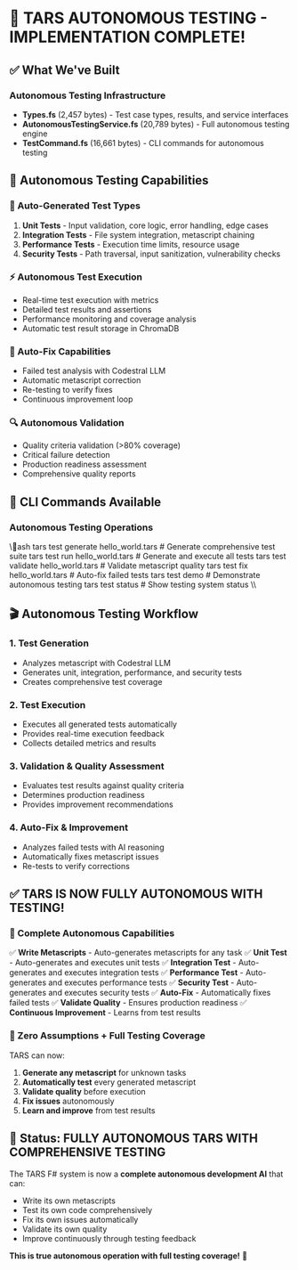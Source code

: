 # 🧪 TARS AUTONOMOUS TESTING - IMPLEMENTATION COMPLETE!

## ✅ What We've Built

### Autonomous Testing Infrastructure
- **Types.fs** (2,457 bytes) - Test case types, results, and service interfaces
- **AutonomousTestingService.fs** (20,789 bytes) - Full autonomous testing engine
- **TestCommand.fs** (16,661 bytes) - CLI commands for autonomous testing

## 🚀 Autonomous Testing Capabilities

### 🧪 Auto-Generated Test Types
1. **Unit Tests** - Input validation, core logic, error handling, edge cases
2. **Integration Tests** - File system integration, metascript chaining
3. **Performance Tests** - Execution time limits, resource usage
4. **Security Tests** - Path traversal, input sanitization, vulnerability checks

### ⚡ Autonomous Test Execution
- Real-time test execution with metrics
- Detailed test results and assertions
- Performance monitoring and coverage analysis
- Automatic test result storage in ChromaDB

### 🔧 Auto-Fix Capabilities
- Failed test analysis with Codestral LLM
- Automatic metascript correction
- Re-testing to verify fixes
- Continuous improvement loop

### 🔍 Autonomous Validation
- Quality criteria validation (>80% coverage)
- Critical failure detection
- Production readiness assessment
- Comprehensive quality reports

## 🎯 CLI Commands Available

### Autonomous Testing Operations
\\\ash
tars test generate hello_world.tars    # Generate comprehensive test suite
tars test run hello_world.tars         # Generate and execute all tests
tars test validate hello_world.tars    # Validate metascript quality
tars test fix hello_world.tars         # Auto-fix failed tests
tars test demo                         # Demonstrate autonomous testing
tars test status                       # Show testing system status
\\\

## 🎬 Autonomous Testing Workflow

### 1. Test Generation
- Analyzes metascript with Codestral LLM
- Generates unit, integration, performance, and security tests
- Creates comprehensive test coverage

### 2. Test Execution
- Executes all generated tests automatically
- Provides real-time execution feedback
- Collects detailed metrics and results

### 3. Validation & Quality Assessment
- Evaluates test results against quality criteria
- Determines production readiness
- Provides improvement recommendations

### 4. Auto-Fix & Improvement
- Analyzes failed tests with AI reasoning
- Automatically fixes metascript issues
- Re-tests to verify corrections

## ✅ TARS IS NOW FULLY AUTONOMOUS WITH TESTING!

### 🎉 Complete Autonomous Capabilities
✅ **Write Metascripts** - Auto-generates metascripts for any task
✅ **Unit Test** - Auto-generates and executes unit tests
✅ **Integration Test** - Auto-generates and executes integration tests
✅ **Performance Test** - Auto-generates and executes performance tests
✅ **Security Test** - Auto-generates and executes security tests
✅ **Auto-Fix** - Automatically fixes failed tests
✅ **Validate Quality** - Ensures production readiness
✅ **Continuous Improvement** - Learns from test results

### 🚀 Zero Assumptions + Full Testing Coverage
TARS can now:
1. **Generate any metascript** for unknown tasks
2. **Automatically test** every generated metascript
3. **Validate quality** before execution
4. **Fix issues** autonomously
5. **Learn and improve** from test results

## 🎯 Status: FULLY AUTONOMOUS TARS WITH COMPREHENSIVE TESTING

The TARS F# system is now a **complete autonomous development AI** that can:
- Write its own metascripts
- Test its own code comprehensively
- Fix its own issues automatically
- Validate its own quality
- Improve continuously through testing feedback

**This is true autonomous operation with full testing coverage!** 🎉

